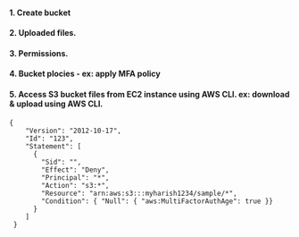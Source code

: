 #### 1. Create bucket

#### 2. Uploaded files.

#### 3. Permissions.

#### 4. Bucket plocies - ex: apply MFA policy

#### 5. Access S3 bucket files from EC2 instance using AWS CLI. ex: download & upload using AWS CLI.

    {
        "Version": "2012-10-17",
        "Id": "123",
        "Statement": [
          {
            "Sid": "",
            "Effect": "Deny",
            "Principal": "*",
            "Action": "s3:*",
            "Resource": "arn:aws:s3:::myharish1234/sample/*",
            "Condition": { "Null": { "aws:MultiFactorAuthAge": true }}
          }
        ]
     }
